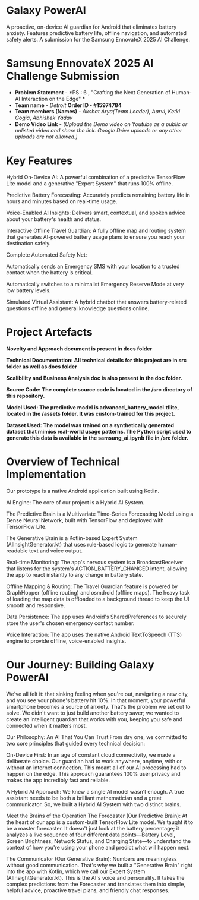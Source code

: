 # Galaxy PowerAI
A proactive, on-device AI guardian for Android that eliminates battery anxiety. Features predictive battery life, offline navigation, and automated safety alerts. A submission for the Samsung EnnovateX 2025 AI Challenge.


# Samsung EnnovateX 2025 AI Challenge Submission

- **Problem Statement** - *PS : 6 , "Crafting the Next Generation of Human-AI Interaction on the Edge" *
- **Team name** - *Detroit*  **Order ID - #15974784**
- **Team members (Names)** - *Akshat Arya(Team Leader)*, *Aarvi*, *Ketki Gogia*, *Abhishek Yadav* 
- **Demo Video Link** - *(Upload the Demo video on Youtube as a public or unlisted video and share the link. Google Drive uploads or any other uploads are not allowed.)*

# Key Features
Hybrid On-Device AI: A powerful combination of a predictive TensorFlow Lite model and a generative "Expert System" that runs 100% offline.

Predictive Battery Forecasting: Accurately predicts remaining battery life in hours and minutes based on real-time usage.

Voice-Enabled AI Insights: Delivers smart, contextual, and spoken advice about your battery's health and status.

Interactive Offline Travel Guardian: A fully offline map and routing system that generates AI-powered battery usage plans to ensure you reach your destination safely.

Complete Automated Safety Net:

Automatically sends an Emergency SMS with your location to a trusted contact when the battery is critical.

Automatically switches to a minimalist Emergency Reserve Mode at very low battery levels.

Simulated Virtual Assistant: A hybrid chatbot that answers battery-related questions offline and general knowledge questions online.


# Project Artefacts

**Novelty and Approach document is present in docs folder**

**Technical Documentation: All technical details for this project are in src folder as well as docs folder**

**Scalibility and Business Analysis doc is also present in the doc folder.**

**Source Code: The complete source code is located in the /src directory of this repository.**

**Model Used: The predictive model is advanced_battery_model.tflite, located in the /assets folder. It was custom-trained for this project.**

**Dataset Used: The model was trained on a synthetically generated dataset that mimics real-world usage patterns. The Python script used to generate this data is available in the samsung_ai.ipynb file in /src folder.**

# Overview of Technical Implementation
Our prototype is a native Android application built using Kotlin.

AI Engine: The core of our project is a Hybrid AI System.

The Predictive Brain is a Multivariate Time-Series Forecasting Model using a Dense Neural Network, built with TensorFlow and deployed with TensorFlow Lite.

The Generative Brain is a Kotlin-based Expert System (AIInsightGenerator.kt) that uses rule-based logic to generate human-readable text and voice output.

Real-time Monitoring: The app's nervous system is a BroadcastReceiver that listens for the system's ACTION_BATTERY_CHANGED intent, allowing the app to react instantly to any change in battery state.

Offline Mapping & Routing: The Travel Guardian feature is powered by GraphHopper (offline routing) and osmdroid (offline maps). The heavy task of loading the map data is offloaded to a background thread to keep the UI smooth and responsive.

Data Persistence: The app uses Android's SharedPreferences to securely store the user's chosen emergency contact number.

Voice Interaction: The app uses the native Android TextToSpeech (TTS) engine to provide offline, voice-enabled insights.

# Our Journey: Building Galaxy PowerAI
We've all felt it: that sinking feeling when you're out, navigating a new city, and you see your phone's battery hit 10%. In that moment, your powerful smartphone becomes a source of anxiety. That's the problem we set out to solve. We didn't want to just build another battery saver; we wanted to create an intelligent guardian that works with you, keeping you safe and connected when it matters most.

Our Philosophy: An AI That You Can Trust
From day one, we committed to two core principles that guided every technical decision:

On-Device First: In an age of constant cloud connectivity, we made a deliberate choice. Our guardian had to work anywhere, anytime, with or without an internet connection. This meant all of our AI processing had to happen on the edge. This approach guarantees 100% user privacy and makes the app incredibly fast and reliable.

A Hybrid AI Approach: We knew a single AI model wasn't enough. A true assistant needs to be both a brilliant mathematician and a great communicator. So, we built a Hybrid AI System with two distinct brains.

Meet the Brains of the Operation
The Forecaster (Our Predictive Brain): At the heart of our app is a custom-built TensorFlow Lite model. We taught it to be a master forecaster. It doesn't just look at the battery percentage; it analyzes a live sequence of four different data points—Battery Level, Screen Brightness, Network Status, and Charging State—to understand the context of how you're using your phone and predict what will happen next.

The Communicator (Our Generative Brain): Numbers are meaningless without good communication. That's why we built a "Generative Brain" right into the app with Kotlin, which we call our Expert System (AIInsightGenerator.kt). This is the AI's voice and personality. It takes the complex predictions from the Forecaster and translates them into simple, helpful advice, proactive travel plans, and friendly chat responses.
